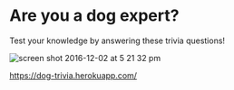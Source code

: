 # Are you a dog expert? 

Test your knowledge by answering these trivia questions!

![screen shot 2016-12-02 at 5 21 32 pm](https://cloud.githubusercontent.com/assets/19538076/20855590/d21fbb58-b8b3-11e6-963f-bc8068e21cc3.png)


https://dog-trivia.herokuapp.com/
